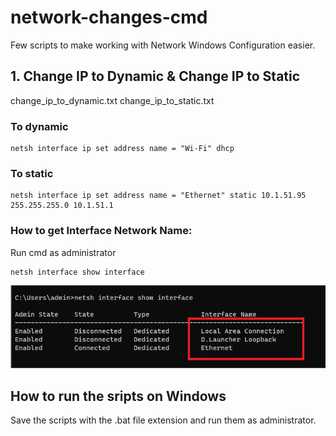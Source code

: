# network-changes-cmd
Few scripts to make working with Network Windows Configuration easier.

## 1. Change IP to Dynamic & Change IP to Static

change_ip_to_dynamic.txt
change_ip_to_static.txt

### To dynamic
```
netsh interface ip set address name = "Wi-Fi" dhcp
```

### To static
```
netsh interface ip set address name = "Ethernet" static 10.1.51.95 255.255.255.0 10.1.51.1
```

### How to get Interface Network Name: 
Run cmd as administrator
```
netsh interface show interface
```

![Copy the prefered interface](https://github.com/CesurMurka/network-changes-cmd/blob/main/how_to_get_interface_network_name.png)


## How to run the sripts on Windows
Save the scripts with the .bat file extension and run them as administrator.
